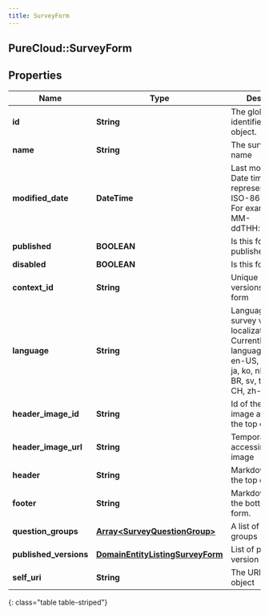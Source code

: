 ```yaml
---
title: SurveyForm
---
```

## PureCloud::SurveyForm

## Properties

|Name | Type | Description | Notes|
|------------ | ------------- | ------------- | -------------|
| **id** | **String** | The globally unique identifier for the object. | [optional] |
| **name** | **String** | The survey form name | |
| **modified_date** | **DateTime** | Last modified date. Date time is represented as an ISO-8601 string. For example: yyyy-MM-ddTHH:mm:ss.SSSZ | [optional] |
| **published** | **BOOLEAN** | Is this form published | [optional] |
| **disabled** | **BOOLEAN** | Is this form disabled | [optional] |
| **context_id** | **String** | Unique Id for all versions of this form | |
| **language** | **String** | Language for survey viewer localization. Currently localized languages: da, de, en-US, es, fi, fr, it, ja, ko, nl, no, pl, pt-BR, sv, th, tr, zh-CH, zh-TW | |
| **header_image_id** | **String** | Id of the header image appearing at the top of the form. | [optional] |
| **header_image_url** | **String** | Temporary URL for accessing header image | [optional] |
| **header** | **String** | Markdown text for the top of the form. | [optional] |
| **footer** | **String** | Markdown text for the bottom of the form. | [optional] |
| **question_groups** | [**Array&lt;SurveyQuestionGroup&gt;**](SurveyQuestionGroup.html) | A list of question groups | |
| **published_versions** | [**DomainEntityListingSurveyForm**](DomainEntityListingSurveyForm.html) | List of published version of this form | [optional] |
| **self_uri** | **String** | The URI for this object | [optional] |
{: class="table table-striped"}


